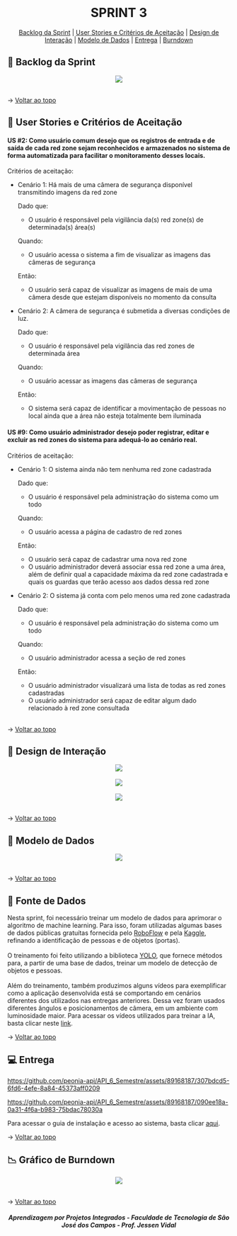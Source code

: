 <br id="topo">
 
<h1 align="center"> SPRINT 3 </h1>

<p align="center">
    <a href="#backlog">Backlog da Sprint</a> | 
    <a href="#us">User Stories e Critérios de Aceitação</a> | 
    <a href="#design">Design de Interação</a> | 
    <a href="#dados">Modelo de Dados</a> |
    <a href="#entrega">Entrega</a> |
    <a href="#burndown">Burndown</a>
</p>

<span id="backlog">

  ## 🎯 Backlog da Sprint

<div align="center">
 <img src="Imagens/Backlog-3.png">
</div>

<br>

→ [Voltar ao topo](#topo)   

<span id="us">

  ## 📑 User Stories e Critérios de Aceitação

#### US #2: Como usuário comum desejo que os registros de entrada e de saída de cada red zone sejam reconhecidos e armazenados no sistema de forma automatizada para facilitar o monitoramento desses locais.

Critérios de aceitação:

 - Cenário 1: Há mais de uma câmera de segurança disponível transmitindo imagens da red zone

      Dado que:
      - O usuário é responsável pela vigilância da(s) red zone(s) de determinada(s) área(s)
      
      Quando:
      - O usuário acessa o sistema a fim de visualizar as imagens das câmeras de segurança
      
      Então:
      - O usuário será capaz de visualizar as imagens de mais de uma câmera desde que estejam disponíveis no momento da consulta

 - Cenário 2: A câmera de segurança é submetida a diversas condições de luz.

      Dado que:
      - O usuário é responsável pela vigilância das red zones de determinada área
      
      Quando:
      - O usuário acessar as imagens das câmeras de segurança
      
      Então:
      - O sistema será capaz de identificar a movimentação de pessoas no local ainda que a área não esteja totalmente bem iluminada

#### US #9: Como usuário administrador desejo poder registrar, editar e excluir as red zones do sistema para adequá-lo ao cenário real.

Critérios de aceitação:

 - Cenário 1: O sistema ainda não tem nenhuma red zone cadastrada

      Dado que:
      - O usuário é responsável pela administração do sistema como um todo 
      
      Quando:
      - O usuário acessa a página de cadastro de red zones
      
      Então:
      - O usuário será capaz de cadastrar uma nova red zone
      - O usuário administrador deverá associar essa red zone a uma área, além de definir qual a capacidade máxima da red zone cadastrada e quais os guardas que terão acesso aos dados dessa red zone

 - Cenário 2: O sistema já conta com pelo menos uma red zone cadastrada

      Dado que:
      - O usuário é responsável pela administração do sistema como um todo
      
      Quando:
      - O usuário administrador acessa a seção de red zones
      
      Então:
      - O usuário administrador visualizará uma lista de todas as red zones cadastradas
      - O usuário administrador será capaz de editar algum dado relacionado à red zone consultada
  
   <br>

→ [Voltar ao topo](#topo)

<span id="design">

  ## 🎨 Design de Interação

<div align="center">
 <img src="Imagens/Gestão-Red-Zones.png">
</div>

<br>

<div align="center">
 <img src="Imagens/Detalhes-Red-Zone-atualizada.png">
</div>

<br>

<div align="center">
 <img src="Imagens/Adicionar-Red-Zone.png">
</div>

<br>

→ [Voltar ao topo](#topo)   

<span id="dados">

  ## 📝 Modelo de Dados

<div align="center">
 <img src="Imagens/DER.png">
</div>

<br>

→ [Voltar ao topo](#topo)   

 ## 📖 Fonte de Dados

Nesta sprint, foi necessário treinar um modelo de dados para aprimorar o algoritmo de machine learning. Para isso, foram utilizadas algumas bases de dados públicas gratuítas fornecida pelo [RoboFlow](https://universe.roboflow.com/ambient-guide/door-detection-rqbvj) e pela [Kaggle](https://www.kaggle.com/datasets/mayankchandak/voc2012-processed-data-for-yolov5), refinando a identificação de pessoas e de objetos (portas).
<br>
<br>
O treinamento foi feito utilizando a biblioteca [YOLO](https://www.ultralytics.com/pt/yolo), que fornece métodos para, a partir de uma base de dados, treinar um modelo de detecção de objetos e pessoas.
<br>
<br>
Além do treinamento, também produzimos alguns vídeos para exemplificar como a aplicação desenvolvida está se comportando em cenários diferentes dos utilizados nas entregas anteriores. Dessa vez foram usados diferentes ângulos e posicionamentos de câmera, em um ambiente com luminosidade maior. Para acessar os vídeos utilizados para treinar a IA, basta clicar neste [link](https://drive.google.com/drive/folders/1M2-RnIgd5nNf4nRjwQ8mLhvvPamnGo1y?usp=drive_link).


→ [Voltar ao topo](#topo) 

<span id="entrega">

  ## 💻 Entrega

https://github.com/peonia-api/API_6_Semestre/assets/89168187/307bdcd5-6fd6-4efe-8a84-45373aff0209


https://github.com/peonia-api/API_6_Semestre/assets/89168187/090ee18a-0a31-4f6a-b983-75bdac78030a


Para acessar o guia de instalação e acesso ao sistema, basta clicar [aqui](https://github.com/peonia-api/API_6_Semestre/blob/main/Docs/Guia%20de%20instala%C3%A7%C3%A3o%20e%20acesso.pdf).


→ [Voltar ao topo](#topo)   

<span id="burndown">

## 📉 Gráfico de Burndown 

<div align="center">
 <img src="Imagens/burndown-sprint03.png">
</div>

<br>

→ [Voltar ao topo](#topo)  

<h5 align="center"> Aprendizagem por Projetos Integrados - Faculdade de Tecnologia de São José dos Campos - Prof. Jessen Vidal </h5>

